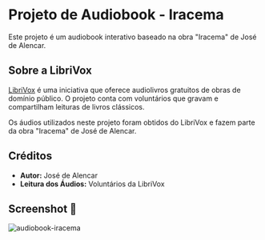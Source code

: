 # Projeto de Audiobook - Iracema

Este projeto é um audiobook interativo baseado na obra "Iracema" de José de Alencar.

## Sobre a LibriVox

[LibriVox](https://librivox.org/) é uma iniciativa que oferece audiolivros gratuitos de obras de domínio público. O projeto conta com voluntários que gravam e compartilham leituras de livros clássicos.

Os áudios utilizados neste projeto foram obtidos do LibriVox e fazem parte da obra "Iracema" de José de Alencar.

## Créditos

- **Autor:** José de Alencar
- **Leitura dos Áudios:** Voluntários da LibriVox

## Screenshot 📸
![audiobook-iracema](https://github.com/lucas-de-souza29/Audiobook/assets/33586128/245fb66d-16d4-4148-8fbd-5ee15d1bb444)
